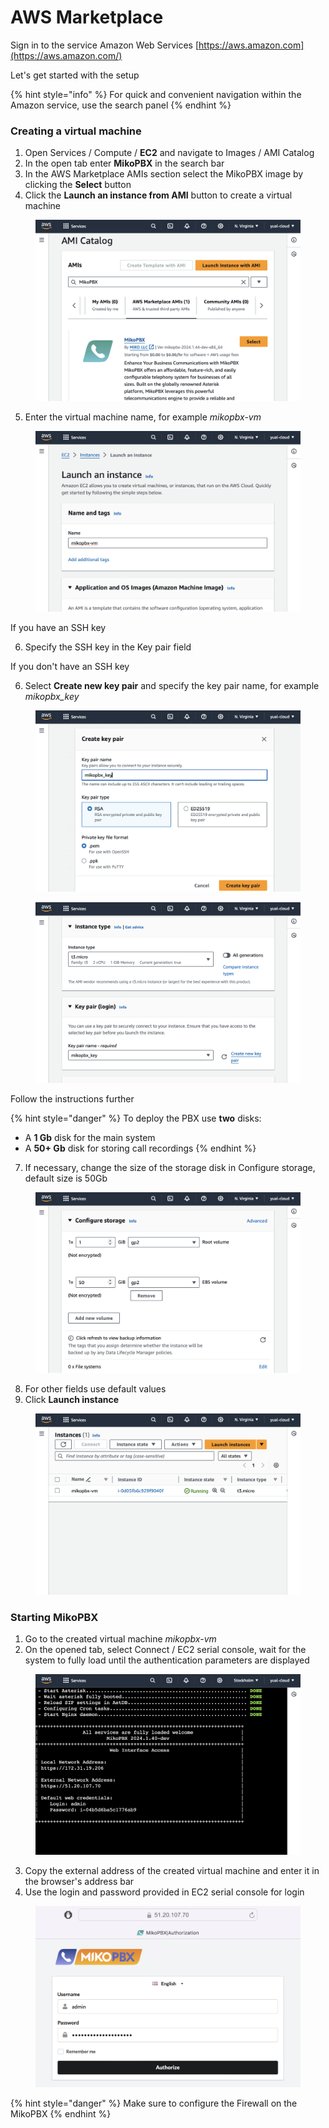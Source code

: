 # AWS Marketplace

Sign in to the service Amazon Web Services [https://aws.amazon.com](https://aws.amazon.com/)

Let's get started with the setup

{% hint style="info" %}
For quick and convenient navigation within the Amazon service, use the search panel
{% endhint %}

### Creating a virtual machine <a href="#creating-a-virtual-machine" id="creating-a-virtual-machine"></a>

1. Open Services / Compute / **EC2** and navigate to Images / AMI Catalog
2. In the open tab enter **MikoPBX** in the search bar
3. In the AWS Marketplace AMIs section select the MikoPBX image by clicking the **Select** button
4. Click the **Launch an instance from AMI** button to create a virtual machine

<figure><img src="../../.gitbook/assets/MikoPBXAmazonInstallation_s_1.png" alt=""><figcaption></figcaption></figure>

5. Enter the virtual machine name, for example _mikopbx-vm_

<figure><img src="../../.gitbook/assets/MikoPBXAmazonInstallation_s_2.png" alt=""><figcaption></figcaption></figure>

If you have an SSH key

6. Specify the SSH key in the Key pair field

If you don't have an SSH key

6. Select **Create new key pair** and specify the key pair name, for example _mikopbx\_key_

<figure><img src="../../.gitbook/assets/MikoPBXAmazonInstallation_s_3.png" alt=""><figcaption></figcaption></figure>

<figure><img src="../../.gitbook/assets/MikoPBXAmazonInstallation_s_4.png" alt=""><figcaption></figcaption></figure>

Follow the instructions further

{% hint style="danger" %}
To deploy the PBX use **two** disks:

* A **1 Gb** disk for the main system
* A **50+ Gb** disk for storing call recordings
{% endhint %}

7. If necessary, change the size of the storage disk in Configure storage, default size is 50Gb

<figure><img src="../../.gitbook/assets/MikoPBXAmazonInstallation_s_7.png" alt=""><figcaption></figcaption></figure>

8. For other fields use default values
9. Click **Launch instance**

<figure><img src="../../.gitbook/assets/MikoPBXAmazonInstallation_s_8.png" alt=""><figcaption></figcaption></figure>

### Starting MikoPBX <a href="#starting-mikopbx" id="starting-mikopbx"></a>

1. Go to the created virtual machine _mikopbx-vm_
2. On the opened tab, select Connect / EC2 serial console, wait for the system to fully load until the authentication parameters are displayed

<figure><img src="../../.gitbook/assets/MikoPBXAmazonInstallation_s_9.png" alt=""><figcaption></figcaption></figure>

3. Copy the external address of the created virtual machine and enter it in the browser's address bar
4. Use the login and password provided in EC2 serial console for login

<figure><img src="../../.gitbook/assets/MikoPBXAmazonInstallation_s_11.png" alt=""><figcaption></figcaption></figure>

{% hint style="danger" %}
Make sure to configure the Firewall on the MikoPBX
{% endhint %}
